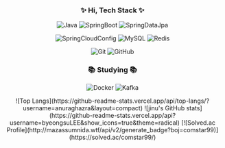 <h3 align="center">✨ Hi, Tech Stack ✨</h3>
<div align="center">
  
![Java](https://img.shields.io/badge/java-007396?style=for-the-badge&logo=java&logoColor=white)
![SpringBoot](https://img.shields.io/badge/springboot-6DB33F.svg?&style=for-the-badge&logo=springboot&logoColor=white)
![SpringDataJpa](https://img.shields.io/badge/Spring%20Data%20JPA-6DB33F?style=for-the-badge&logo=spring&logoColor=white)

![SpringCloudConfig](https://img.shields.io/badge/Spring%20Cloud%20Config-6DB33F?style=for-the-badge&logo=spring&logoColor=white)
![MySQL](https://img.shields.io/badge/MySQL-4479A1.svg?&style=for-the-badge&logo=MySQL&logoColor=white)
![Redis](https://img.shields.io/badge/Redis-DC382D?style=for-the-badge&logoColor=white)

![Git](https://img.shields.io/badge/git-F05032.svg?&style=for-the-badge&logo=git&logoColor=white)
![GitHub](https://img.shields.io/badge/github-181717.svg?&style=for-the-badge&logo=github&logoColor=white)

</div>

<h3 align="center">📚 Studying 📚</h3>
<div align="center">
  
![Docker](https://img.shields.io/badge/docker-2496ED.svg?&style=for-the-badge&logo=docker&logoColor=white)
![Kafka](https://img.shields.io/badge/apachekafka-231F20.svg?&style=for-the-badge&logo=apachekafka&logoColor=white)

</div>


<div align="center">
![Top Langs](https://github-readme-stats.vercel.app/api/top-langs/?username=anuraghazra&layout=compact)
![jinu's GitHub stats](https://github-readme-stats.vercel.app/api?username=byeongsuLEE&show_icons=true&theme=radical)
[![Solved.ac Profile](http://mazassumnida.wtf/api/v2/generate_badge?boj=comstar99)](https://solved.ac/comstar99/)
</div>
